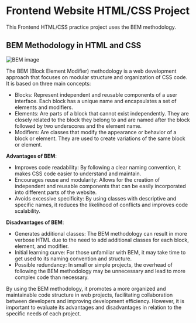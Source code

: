 # Frontend Website HTML/CSS Project
This Frontend HTML/CSS practice project uses the BEM methodology.

## BEM Methodology in HTML and CSS
![BEM image](https://i.ytimg.com/vi/rL-j02QLUMk/maxresdefault.jpg)

The BEM (Block Element Modifier) methodology is a web development approach that focuses on modular structure and organization of CSS code. It is based on three main concepts:
- Blocks: Represent independent and reusable components of a user interface. Each block has a unique name and encapsulates a set of elements and modifiers.
- Elements: Are parts of a block that cannot exist independently. They are closely related to the block they belong to and are named after the block followed by two underscores and the element name.
- Modifiers: Are classes that modify the appearance or behavior of a block or element. They are used to create variations of the same block or element.

**Advantages of BEM**:
- Improves code readability: By following a clear naming convention, it makes CSS code easier to understand and maintain.
- Encourages reuse and modularity: Allows for the creation of independent and reusable components that can be easily incorporated into different parts of the website.
- Avoids excessive specificity: By using classes with descriptive and specific names, it reduces the likelihood of conflicts and improves code scalability.

**Disadvantages of BEM**:
- Generates additional classes: The BEM methodology can result in more verbose HTML due to the need to add additional classes for each block, element, and modifier.
- Initial learning curve: For those unfamiliar with BEM, it may take time to get used to its naming convention and structure.
- Possible redundancy: In small or simple projects, the overhead of following the BEM methodology may be unnecessary and lead to more complex code than necessary.

By using the BEM methodology, it promotes a more organized and maintainable code structure in web projects, facilitating collaboration between developers and improving development efficiency. However, it is important to evaluate its advantages and disadvantages in relation to the specific needs of each project.